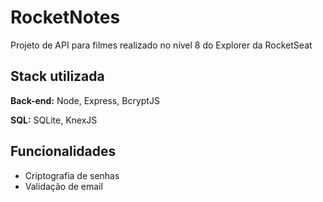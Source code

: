 # RocketNotes

Projeto de API para filmes realizado no nível 8 do Explorer da RocketSeat

## Stack utilizada

**Back-end:** Node, Express, BcryptJS

**SQL:** SQLite, KnexJS
## Funcionalidades

- Criptografia de senhas
- Validação de email
